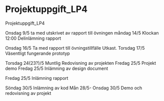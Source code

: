 # Projektuppgift_LP4
Projektuppgift_LP4

Onsdag 9/5 ta med utskrivet av rapport till övningen
måndag 14/5 Klockan 12:00  Delinlämning rapport

Onsdag 16/5 Ta med rapport till övningstillfälle
Utkast.
Torsdag 17/5 Väsentligt fungerande prototyp

Torsdag 24(23?)/5 Muntlig Redovisning av projekten
Fredag 25/5 Projekt demo
Fredag 25/5 Inlämning av design document

Fredag 25/5 Inlämning rapport

Söndag 30/5 Inlämning av kod
Mån 28/5- Onsdag 30/5 Demo och redovisning av projekt


